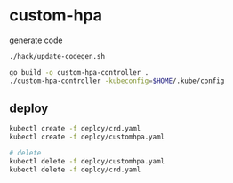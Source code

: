 # custom-hpa

generate code
```bash
./hack/update-codegen.sh
```

```bash
go build -o custom-hpa-controller .
./custom-hpa-controller -kubeconfig=$HOME/.kube/config
```

## deploy
```bash
kubectl create -f deploy/crd.yaml
kubectl create -f deploy/customhpa.yaml

# delete
kubectl delete -f deploy/customhpa.yaml
kubectl delete -f deploy/crd.yaml
```